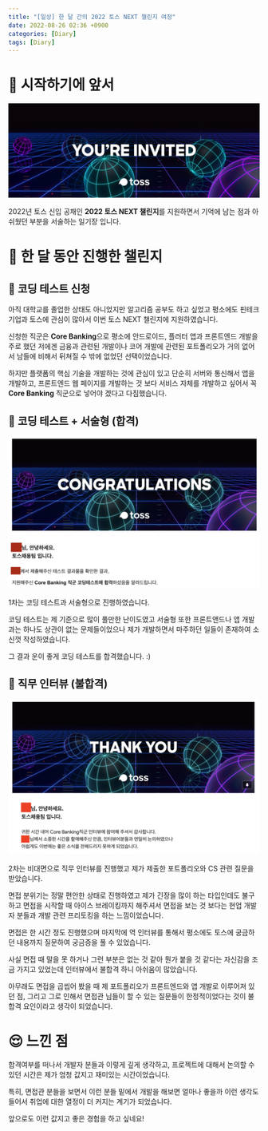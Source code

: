 ```yaml
---
title: "[일상] 한 달 간의 2022 토스 NEXT 챌린지 여정"
date: 2022-08-26 02:36 +0900
categories: [Diary]
tags: [Diary]
---
```


# 🛫 시작하기에 앞서

![Toss](/uploads/toss.png)

2022년 토스 신입 공채인 **2022 토스 NEXT 챌린지**를 지원하면서 기억에 남는 점과 아쉬웠던 부분을 서술하는 일기장 입니다.

# 🫠 한 달 동안 진행한 챌린지

## 👀 코딩 테스트 신청

아직 대학교를 졸업한 상태도 아니었지만 알고리즘 공부도 하고 싶었고 평소에도 핀테크 기업과 토스에 관심이 많아서 이번 토스 NEXT 챌린지에 지원하였습니다.

신청한 직군은 **Core Banking**으로 평소에 안드로이드, 플러터 앱과 프론트엔드 개발을 주로 했던 저에겐 금융과 관련된 개발이나 코어 개발에 관련된 포트폴리오가 거의 없어서 남들에 비해서 뒤쳐질 수 밖에 없었던 선택이었습니다.

하지만 플랫폼의 핵심 기술을 개발하는 것에 관심이 있고 단순히 서버와 통신해서 앱을 개발하고, 프론트엔드 웹 페이지를 개발하는 것 보다 서비스 자체를 개발하고 싶어서 꼭 **Core Banking** 직군으로 넣어야 겠다고 다짐했습니다.

## 🚀 코딩 테스트 + 서술형 (합격)

![AlgoPass](/uploads/toss-algo-pass.png)

1차는 코딩 테스트과 서술형으로 진행하였습니다.

코딩 테스트는 제 기준으로 많이 풀만한 난이도였고 서술형 또한 프론트앤드나 앱 개발과는 하나도 상관이 없는 문제들이었으나 제가 개발하면서 마주하던 일들이 존재하여 소신껏 작성하였습니다.

그 결과 운이 좋게 코딩 테스트를 합격했습니다. :)

## 🥲 직무 인터뷰 (불합격)

![Toss Interview Failed](/uploads/toss-interview-failed.png)

2차는 비대면으로 직무 인터뷰를 진행했고 제가 제출한 포트폴리오와 CS 관련 질문을 받았습니다.

면접 분위기는 정말 편안한 상태로 진행하였고 제가 긴장을 많이 하는 타입인데도 불구하고 면접을 시작할 때 아이스 브레이킹까지 해주셔서 면접을 보는 것 보다는 현업 개발자 분들과 개발 관련 프리토킹을 하는 느낌이었습니다.

면접은 한 시간 정도 진행했으며 마지막에 역 인터뷰를 통해서 평소에도 토스에 궁금하던 내용까지 질문하여 궁금증을 풀 수 있었습니다.

사실 면접 때 말을 못 하거나 그런 부분은 없는 것 같아 뭔가 붙을 것 같다는 자신감을 조금 가지고 있었는데 인터뷰에서 불합격 하니 아쉬움이 많았습니다.

아무래도 면접을 곱씹어 봤을 때 제 포트폴리오가 프론트엔드와 앱 개발로 이루어져 있던 점, 그리고 그로 인해서 면접관 님들이 할 수 있는 질문들이 한정적이었다는 것이 불합격 요인이라고 생각이 되었습니다.

# 😌 느낀 점

합격여부를 떠나서 개발자 분들과 이렇게 깊게 생각하고, 프로젝트에 대해서 논의할 수 있던 시간은 제가 엄청 값지고 재미있는 시간이었습니다.

특히, 면접관 분들을 보면서 이런 분들 밑에서 개발을 해보면 얼마나 좋을까 이런 생각도 들어서 취업에 대한 열정이 더 커지는 계기가 되었습니다.

앞으로도 이런 값지고 좋은 경험을 하고 싶네요!
